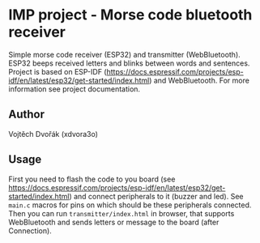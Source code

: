 # IMP project - Morse code bluetooth receiver
Simple morse code receiver (ESP32) and transmitter (WebBluetooth). ESP32 beeps received letters and blinks between words and sentences.
Project is based on ESP-IDF (https://docs.espressif.com/projects/esp-idf/en/latest/esp32/get-started/index.html) and WebBluetooth.
For more information see project documentation.

## Author

Vojtěch Dvořák (xdvora3o)


## Usage

First you need to flash the code to you board (see https://docs.espressif.com/projects/esp-idf/en/latest/esp32/get-started/index.html) and connect peripherals to it (buzzer and led).
See `main.c` macros for pins on which should be these peripherals connected.
Then you can run `transmitter/index.html` in browser, that supports WebBluetooth and sends letters or message to the board (after Connection).